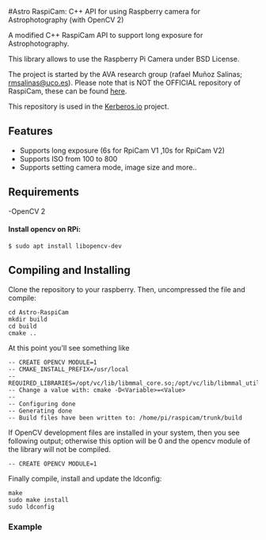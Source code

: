 #Astro RaspiCam: C++ API for using Raspberry camera for Astrophotography (with OpenCV 2)

A modified C++ RaspiCam API to support long exposure for Astrophotography.


This library allows to use the Raspberry Pi Camera under BSD License.

The project is started by the AVA research group (rafael Muñoz Salinas; rmsalinas@uco.es). Please note that is NOT the OFFICIAL repository of RaspiCam, these can be found [here](http://www.uco.es/investiga/grupos/ava/node/40).

This repository is used in the [Kerberos.io](https://github.com/kerberos-io) project.

## Features

 - Supports long exposure (6s for RpiCam V1 ,10s for RpiCam V2)
 - Supports ISO from 100 to 800
 - Supports setting camera mode, image size and more..

## Requirements

 -OpenCV 2

#### Install opencv on RPi:
```
$ sudo apt install libopencv-dev

```

## Compiling and Installing

Clone the repository to your raspberry. Then, uncompressed the file and compile:


	cd Astro-RaspiCam
	mkdir build
	cd build
	cmake ..

At this point you'll see something like

	-- CREATE OPENCV MODULE=1
	-- CMAKE_INSTALL_PREFIX=/usr/local
	-- REQUIRED_LIBRARIES=/opt/vc/lib/libmmal_core.so;/opt/vc/lib/libmmal_util.so;/opt/vc/lib/libmmal.so
	-- Change a value with: cmake -D<Variable>=<Value>
	--
	-- Configuring done
	-- Generating done
	-- Build files have been written to: /home/pi/raspicam/trunk/build

If OpenCV development files are installed in your system, then you see following output; otherwise this option will be 0 and the opencv module of the library will not be compiled.

	-- CREATE OPENCV MODULE=1


Finally compile, install and update the ldconfig:

	make
	sudo make install
	sudo ldconfig


### Example

